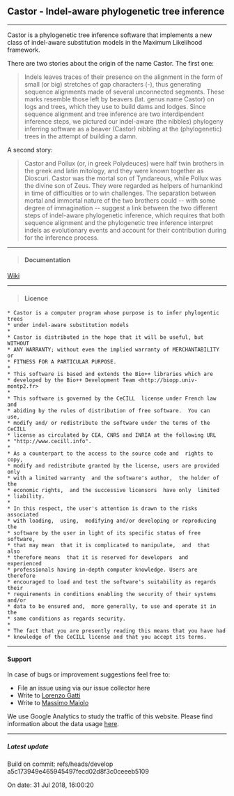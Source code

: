 ## Castor - Indel-aware phylogenetic tree inference

----

Castor is a phylogenetic tree inference software that implements a new class of
indel-aware substitution models in the Maximum Likelihood framework.

There are two stories about the origin of the name Castor. The first one:

> Indels leaves traces of their presence on the alignment in the form of small (or big)
> stretches of gap characters (-), thus generating sequence alignments made of several
> unconnected segments. These marks resemble those left by beavers (lat. genus name Castor)
> on logs and trees, which they use to build dams and lodges. Since sequence
> alignment and tree inference are two interdipendent inference steps, we pictured
> our indel-aware (the nibbles) phylogeny inferring software as a beaver (Castor)
> nibbling at the (phylogenetic) trees in the attempt of building a damn.

A second story:

> Castor and Pollux (or, in greek Polydeuces) were half twin brothers in the greek and latin
> mitology, and they were known together as Dioscuri. Castor was the mortal son of Tyndareous,
> while Pollux was the divine son of Zeus. They were regarded as helpers of humankind in time
> of difficulties or to win challenges. The separation between mortal and immortal nature
> of the two brothers could -- with some degree of immagination -- suggest a link between the two
> different steps of indel-aware phylogenetic inference, which requires that both sequence
> alignment and the phylogenetic tree inference interpret indels as evolutionary events and
> account for their contribution during for the inference process.


----
> #### Documentation
[Wiki](https://bitbucket.org/lorenzogatti89/castor/wiki)

----
> #### Licence
    * Castor is a computer program whose purpose is to infer phylogentic trees
    * under indel-aware substitution models
    *
    * Castor is distributed in the hope that it will be useful, but WITHOUT
    * ANY WARRANTY; without even the implied warranty of MERCHANTABILITY or
    * FITNESS FOR A PARTICULAR PURPOSE.
    *
    * This software is based and extends the Bio++ libraries which are
    * developed by the Bio++ Development Team <http://biopp.univ-montp2.fr>
    *
    * This software is governed by the CeCILL  license under French law and
    * abiding by the rules of distribution of free software.  You can  use,
    * modify and/ or redistribute the software under the terms of the CeCILL
    * license as circulated by CEA, CNRS and INRIA at the following URL
    * "http://www.cecill.info".
    *
    * As a counterpart to the access to the source code and  rights to copy,
    * modify and redistribute granted by the license, users are provided only
    * with a limited warranty  and the software's author,  the holder of the
    * economic rights,  and the successive licensors  have only  limited
    * liability.
    *
    * In this respect, the user's attention is drawn to the risks associated
    * with loading,  using,  modifying and/or developing or reproducing the
    * software by the user in light of its specific status of free software,
    * that may mean  that it is complicated to manipulate,  and  that  also
    * therefore means  that it is reserved for developers  and  experienced
    * professionals having in-depth computer knowledge. Users are therefore
    * encouraged to load and test the software's suitability as regards their
    * requirements in conditions enabling the security of their systems and/or
    * data to be ensured and,  more generally, to use and operate it in the
    * same conditions as regards security.
    *
    * The fact that you are presently reading this means that you have had
    * knowledge of the CeCILL license and that you accept its terms.


----
#### Support
In case of bugs or improvement suggestions feel free to:
- File an issue using via our issue collector here
- Write to [Lorenzo Gatti](mailto:lorenzo.gatti@alumni.ethz.ch)
- Write to [Massimo Maiolo](mailto:massimo.maiolo@zhaw.ch)


We use Google Analytics to study the traffic of this website. Please find information about the data usage [here](https://policies.google.com/technologies/partner-sites?hl=en).

----
##### Latest update
Build on commit: refs/heads/develop a5c173949e465945497fecd02d8f3c0ceeeb5109

On date: 31 Jul 2018, 16:00:20
